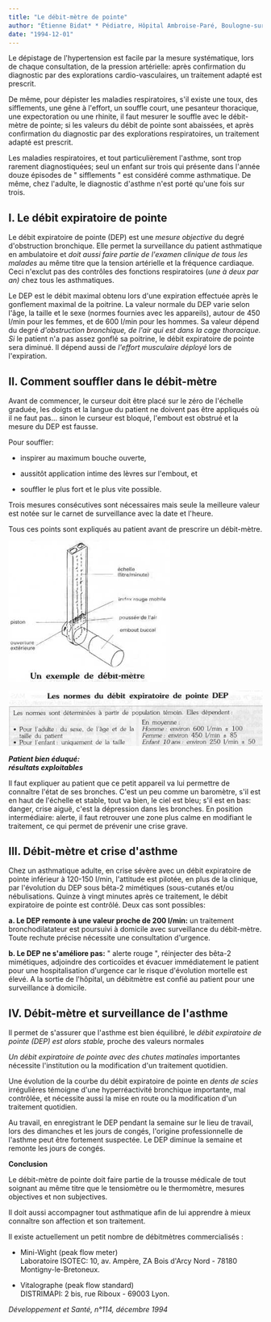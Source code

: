 ```yaml
---
title: "Le débit-mètre de pointe"
author: "Étienne Bidat* * Pédiatre, Hôpital Ambroise-Paré, Boulogne-sur-Seine."
date: "1994-12-01"
---
```


Le dépistage de l'hypertension est facile par la mesure systématique, lors de chaque consultation, de la pression artérielle: après confirmation du diagnostic par des explorations cardio-vasculaires, un traitement adapté est prescrit.

De même, pour dépister les maladies respiratoires, s'il existe une toux, des sifflements, une gêne à l'effort, un souffle court, une pesanteur thoracique, une expectoration ou une rhinite, il faut mesurer le souffle avec le débit-mètre de pointe; si les valeurs du débit de pointe sont abaissées, et après confirmation du diagnostic par des explorations respiratoires, un traitement adapté est prescrit.

Les maladies respiratoires, et tout particulièrement l'asthme, sont trop rarement diagnostiquées; seul un enfant sur trois qui présente dans l'année douze épisodes de " sifflements " est considéré comme asthmatique. De même, chez l'adulte, le diagnostic d'asthme n'est porté qu'une fois sur trois.

## I. Le débit expiratoire de pointe

Le débit expiratoire de pointe (DEP) est une *mesure objective* du degré d'obstruction bronchique. Elle permet la surveillance du patient asthmatique en ambulatoire et *doit* *aussi faire partie de l'examen clinique de* *tous les malades* au même titre que la tension artérielle et la fréquence cardiaque. Ceci n'exclut pas des contrôles des fonctions respiratoires (*une* *à deux par an)* chez tous les asthmatiques.

Le DEP est le débit maximal obtenu lors d'une expiration effectuée après le gonflement maximal de la poitrine. La valeur normale du DEP varie selon l'âge, la taille et le sexe (normes fournies avec les appareils), autour de 450 I/min pour les femmes, et de 600 I/min pour les hommes. Sa valeur dépend du degré *d'obstruction bronchique,* *de l'air qui est dans la cage thoracique. Si* le patient n'a pas assez gonflé sa poitrine, le débit expiratoire de pointe sera diminué. Il dépend aussi de *l'effort musculaire déployé* lors de l'expiration.

## II. Comment souffler dans le débit-mètre

Avant de commencer, le curseur doit être placé sur le zéro de l'échelle graduée, les doigts et la langue du patient ne doivent pas être appliqués où il ne faut pas... sinon le curseur est bloqué, l'embout est obstrué et la mesure du DEP est fausse.

Pour souffler:

- inspirer au maximum bouche ouverte,

- aussitôt application intime des lèvres sur l'embout, et

- souffler le plus fort et le plus vite possible.

Trois mesures consécutives sont nécessaires mais seule la meilleure valeur est notée sur le carnet de surveillance avec la date et l'heure.

Tous ces points sont expliqués au patient avant de prescrire un débit-mètre.

![](i617-1.jpg)

![](i617-2.jpg)

***Patient bien éduqué:***  
***résultats exploitables***

Il faut expliquer au patient que ce petit appareil va lui permettre de connaître l'état de ses bronches. C'est un peu comme un baromètre, s'il est en haut de l'échelle et stable, tout va bien, le ciel est bleu; s'il est en bas: danger, crise aiguë, c'est la dépression dans les bronches. En position intermédiaire: alerte, il faut retrouver une zone plus calme en modifiant le traitement, ce qui permet de prévenir une crise grave.

## III. Débit-mètre et crise d'asthme

Chez un asthmatique adulte, en crise sévère avec un débit expiratoire de pointe inférieur à 120-150 I/min, l'attitude est pilotée, en plus de la clinique, par l'évolution du DEP sous bêta-2 mimétiques (sous-cutanés et/ou nébulisations. Quinze à vingt minutes après ce traitement, le débit expiratoire de pointe est contrôlé. Deux cas sont possibles:

**a. Le DEP remonte à une valeur proche de 200 I/min:** un traitement bronchodilatateur est poursuivi à domicile avec surveillance du débit-mètre. Toute rechute précise nécessite une consultation d'urgence.

**b. Le DEP ne s'améliore pas:** " alerte rouge ", réinjecter des bêta-2 mimétiques, adjoindre des corticoïdes et évacuer immédiatement le patient pour une hospitalisation d'urgence car le risque d'évolution mortelle est élevé. A la sortie de l'hôpital, un débitmètre est confié au patient pour une surveillance à domicile.

## IV. Débit-mètre et surveillance de l'asthme

Il permet de s'assurer que l'asthme est bien équilibré, le *débit expiratoire de pointe (DEP)* *est alors stable,* proche des valeurs normales

*Un débit expiratoire de pointe avec des chutes matinales* importantes nécessite l'institution ou la modification d'un traitement quotidien.

Une évolution de la courbe du débit expiratoire de pointe en *dents de scies* irrégulières témoigne d'une hyperréactivité bronchique importante, mal contrôlée, et nécessite aussi la mise en route ou la modification d'un traitement quotidien.

Au travail, en enregistrant le DEP pendant la semaine sur le lieu de travail, lors des dimanches et les jours de congés, l'origine professionnelle de l'asthme peut être fortement suspectée. Le DEP diminue la semaine et remonte les jours de congés.

**Conclusion**

Le débit-mètre de pointe doit faire partie de la trousse médicale de tout soignant au même titre que le tensiomètre ou le thermomètre, mesures objectives et non subjectives.

Il doit aussi accompagner tout asthmatique afin de lui apprendre à mieux connaître son affection et son traitement.

Il existe actuellement un petit nombre de débitmètres commercialisés :

- Mini-Wight (peak flow meter)  
  Laboratoire ISOTEC: 10, av. Ampère, ZA Bois d'Arcy Nord - 78180 Montigny-le-Bretoneux.

- Vitalographe (peak flow standard)  
  DISTRIMAPI: 2 bis, rue Riboux - 69003 Lyon.

*Développement et Santé, n°114, décembre 1994*
